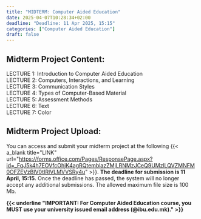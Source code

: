 ```yaml
---
title: "MIDTERM: Computer Aided Education"
date: 2025-04-07T10:28:34+02:00
deadline: "Deadline: 11 Apr 2025, 15:15"
categories: ["Computer Aided Education"]
draft: false
---
```


## Midterm Project Content:

LECTURE 1: Introduction to Computer Aided Education \
LECTURE 2: Computers, Interactions, and Learning \
LECTURE 3: Communication Styles \
LECTURE 4: Types of Computer-Based Material \
LECTURE 5: Assessment Methods \
LECTURE 6: Text \
LECTURE 7: Color

## Midterm Project Upload:

You can access and submit your midterm project at the following {{< a_blank title="LINK" url="https://forms.office.com/Pages/ResponsePage.aspx?id=_FqJ5k4h7EOVfcOhjK4agRQtemblazZMjLRNMzJCeQ9UMzlLQVZMNFM0OFZEVzBIV0tIRlVLMVVSRy4u" >}}. **The deadline for submission is 11 April, 15:15.** Once the deadline has passed, the system will no longer accept any additional submissions. The allowed maximum file size is 100 Mb.

**{{< underline "IMPORTANT: For Computer Aided Education course, you MUST use your university issued email address (@ibu.edu.mk)." >}}**
